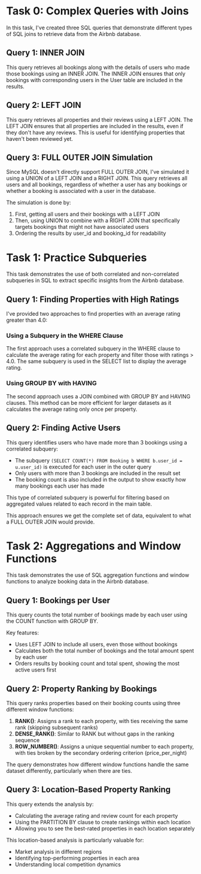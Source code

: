 # Task 0: Complex Queries with Joins

In this task, I've created three SQL queries that demonstrate different types of SQL joins to retrieve data from the Airbnb database.

## Query 1: INNER JOIN

This query retrieves all bookings along with the details of users who made those bookings using an INNER JOIN. The INNER JOIN ensures that only bookings with corresponding users in the User table are included in the results.

## Query 2: LEFT JOIN

This query retrieves all properties and their reviews using a LEFT JOIN. The LEFT JOIN ensures that all properties are included in the results, even if they don't have any reviews. This is useful for identifying properties that haven't been reviewed yet.

## Query 3: FULL OUTER JOIN Simulation

Since MySQL doesn't directly support FULL OUTER JOIN, I've simulated it using a UNION of a LEFT JOIN and a RIGHT JOIN. This query retrieves all users and all bookings, regardless of whether a user has any bookings or whether a booking is associated with a user in the database.

The simulation is done by:
1. First, getting all users and their bookings with a LEFT JOIN
2. Then, using UNION to combine with a RIGHT JOIN that specifically targets bookings that might not have associated users
3. Ordering the results by user_id and booking_id for readability


# Task 1: Practice Subqueries

This task demonstrates the use of both correlated and non-correlated subqueries in SQL to extract specific insights from the Airbnb database.

## Query 1: Finding Properties with High Ratings

I've provided two approaches to find properties with an average rating greater than 4.0:

### Using a Subquery in the WHERE Clause
The first approach uses a correlated subquery in the WHERE clause to calculate the average rating for each property and filter those with ratings > 4.0. The same subquery is used in the SELECT list to display the average rating.

### Using GROUP BY with HAVING
The second approach uses a JOIN combined with GROUP BY and HAVING clauses. This method can be more efficient for larger datasets as it calculates the average rating only once per property.

## Query 2: Finding Active Users

This query identifies users who have made more than 3 bookings using a correlated subquery:

- The subquery `(SELECT COUNT(*) FROM Booking b WHERE b.user_id = u.user_id)` is executed for each user in the outer query
- Only users with more than 3 bookings are included in the result set
- The booking count is also included in the output to show exactly how many bookings each user has made

This type of correlated subquery is powerful for filtering based on aggregated values related to each record in the main table.

This approach ensures we get the complete set of data, equivalent to what a FULL OUTER JOIN would provide.


# Task 2: Aggregations and Window Functions

This task demonstrates the use of SQL aggregation functions and window functions to analyze booking data in the Airbnb database.

## Query 1: Bookings per User

This query counts the total number of bookings made by each user using the COUNT function with GROUP BY. 

Key features:
- Uses LEFT JOIN to include all users, even those without bookings
- Calculates both the total number of bookings and the total amount spent by each user
- Orders results by booking count and total spent, showing the most active users first

## Query 2: Property Ranking by Bookings

This query ranks properties based on their booking counts using three different window functions:

1. **RANK()**: Assigns a rank to each property, with ties receiving the same rank (skipping subsequent ranks)
2. **DENSE_RANK()**: Similar to RANK but without gaps in the ranking sequence
3. **ROW_NUMBER()**: Assigns a unique sequential number to each property, with ties broken by the secondary ordering criterion (price_per_night)

The query demonstrates how different window functions handle the same dataset differently, particularly when there are ties.

## Query 3: Location-Based Property Ranking

This query extends the analysis by:
- Calculating the average rating and review count for each property
- Using the PARTITION BY clause to create rankings within each location
- Allowing you to see the best-rated properties in each location separately

This location-based analysis is particularly valuable for:
- Market analysis in different regions
- Identifying top-performing properties in each area
- Understanding local competition dynamics
